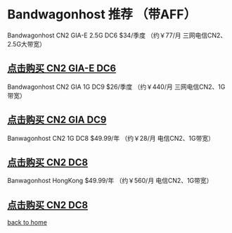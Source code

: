 # Bandwagonhost 推荐 （带AFF）

 Bandwagonhost CN2 GIA-E 2.5G DC6 $34/季度 
 （约￥77/月 三网电信CN2、2.5G大带宽）

## [点击购买 CN2 GIA-E DC6](https://bwh8.net/aff.php?aff=44160&pid=87)

 Bandwagonhost CN2 GIA 1G DC9 $26/季度
 （约￥440/月 三网电信CN2、1G带宽）
## [点击购买 CN2 GIA DC9](https://bwh8.net/aff.php?aff=44160&pid=75)

 Banwagonhost CN2 1G DC8 $49.99/年
 （约￥28/月 电信CN2、1G带宽）
## [点击购买 CN2 DC8](https://bwh8.net/aff.php?aff=44160&pid=57)

Banwagonhost HongKong $49.99/年
 （约￥560/月 电信CN2、1G带宽）
## [点击购买 CN2 DC8](https://bwh8.net/aff.php?aff=44160&pid=64)
  
[back to home](README.md)
